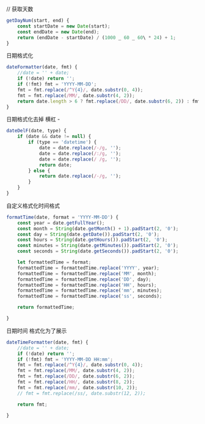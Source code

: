 <!--
 * @Author: “liwx” “1258598654qq.com”
 * @Date: 2024-08-08 14:25:26
 * @LastEditors: “liwx” “1258598654qq.com”
 * @LastEditTime: 2024-08-08 14:30:07
 * @FilePath: \vuepress-starter\docs\utils\dateUtil.md
 * @Description: 这是默认设置, 请设置 `customMade` , 打开koroFileHeader查看配置 进行设置: https://github.com/OBKoro1/koro1FileHeader/wiki/%E9%85%8D%E7%BD%AE
-->

// 获取天数

```js
getDayNum(start, end) {
    const startDate = new Date(start);
    const endDate = new Date(end);
    return (endDate - startDate) / (1000 _ 60 _ 60\ * 24) + 1;
}
```

日期格式化

```js
dateFormatter(date, fmt) {
    //date = '' + date;
    if (!date) return '';
    if (!fmt) fmt = 'YYYY-MM-DD';
    fmt = fmt.replace(/^Y{4}/, date.substr(0, 4));
    fmt = fmt.replace(/MM/, date.substr(4, 2));
    return date.length > 6 ? fmt.replace(/DD/, date.substr(6, 2)) : fmt;
}
```

日期格式化去掉 横杠 -

```js
dateDelF(date, type) {
    if (date && date != null) {
        if (type == 'datetime') {
            date = date.replace(/-/g, '');
            date = date.replace(/:/g, '');
            date = date.replace(/ /g, '');
            return date;
        } else {
            return date.replace(/-/g, '');
        }
    }
}
```

自定义格式化时间格式

```js
formatTime(date, format = 'YYYY-MM-DD') {
    const year = date.getFullYear();
    const month = String(date.getMonth() + 1).padStart(2, '0');
    const day = String(date.getDate()).padStart(2, '0');
    const hours = String(date.getHours()).padStart(2, '0');
    const minutes = String(date.getMinutes()).padStart(2, '0');
    const seconds = String(date.getSeconds()).padStart(2, '0');

    let formattedTime = format;
    formattedTime = formattedTime.replace('YYYY', year);
    formattedTime = formattedTime.replace('MM', month);
    formattedTime = formattedTime.replace('DD', day);
    formattedTime = formattedTime.replace('HH', hours);
    formattedTime = formattedTime.replace('mm', minutes);
    formattedTime = formattedTime.replace('ss', seconds);

    return formattedTime;

}
```

日期时间 格式化为了展示

```js
dateTimeFormatter(date, fmt) {
    //date = '' + date;
    if (!date) return '';
    if (!fmt) fmt = 'YYYY-MM-DD HH:mm';
    fmt = fmt.replace(/^Y{4}/, date.substr(0, 4));
    fmt = fmt.replace(/MM/, date.substr(4, 2));
    fmt = fmt.replace(/DD/, date.substr(6, 2));
    fmt = fmt.replace(/HH/, date.substr(8, 2));
    fmt = fmt.replace(/mm/, date.substr(10, 2));
    // fmt = fmt.replace(/ss/, date.substr(12, 2));

    return fmt;

}
```
